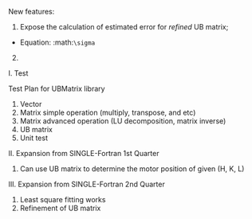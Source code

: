 New features:
 1. Expose the calculation of estimated error for *refined* UB matrix; 
  * Equation: :math:`\sigma` 
 2. 



I. Test

Test Plan for UBMatrix library

1. Vector
2. Matrix simple operation (multiply, transpose, and etc)
3. Matrix advanced operation (LU decomposition, matrix inverse)
4. UB matrix
5. Unit test

II. Expansion from SINGLE-Fortran 1st Quarter
1. Can use UB matrix to determine the motor position of given (H, K, L)

III. Expansion from SINGLE-Fortran 2nd Quarter
1. Least square fitting works
2. Refinement of UB matrix

